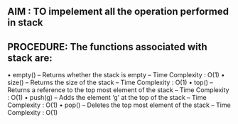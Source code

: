 ## AIM : TO impelement all the operation performed in stack
## PROCEDURE: The functions associated with stack are:
•	empty() – Returns whether the stack is empty – Time Complexity : O(1)
•	size() – Returns the size of the stack – Time Complexity : O(1)
•	top() – Returns a reference to the top most element of the stack – Time Complexity : O(1)
•	push(g) – Adds the element ‘g’ at the top of the stack – Time Complexity : O(1)
•	pop() – Deletes the top most element of the stack – Time Complexity : O(1)
